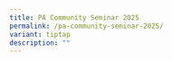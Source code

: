 ```yaml
---
title: PA Community Seminar 2025
permalink: /pa-community-seminar-2025/
variant: tiptap
description: ""
---
```

